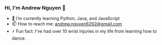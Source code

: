 ### Hi, I'm Andrew Nguyen 👋

- 🌱 I’m currently learning Python, Java, and JavaScript
- 📫 How to reach me: andrew.nguyen6262@gmail.com
- ⚡ Fun fact: I've had over 10 wrist injuries in my life from learning how to dance.

